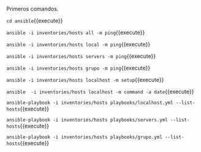 Primeros comandos.

`cd ansible`{{execute}}

`ansible -i inventories/hosts all -m ping`{{execute}}

`ansible -i inventories/hosts local -m ping`{{execute}}

`ansible -i inventories/hosts servers -m ping`{{execute}}

`ansible -i inventories/hosts grupo -m ping`{{execute}}

`ansible -i inventories/hosts localhost -m setup`{{execute}}

`ansible  -i inventories/hosts localhost -m command -a date`{{execute}}

`ansible-playbook -i inventories/hosts playbooks/localhost.yml --list-hosts`{{execute}}

`ansible-playbook -i inventories/hosts playbooks/servers.yml --list-hosts`{{execute}}

`ansible-playbook -i inventories/hosts playbooks/grupo.yml --list-hosts`{{execute}}
